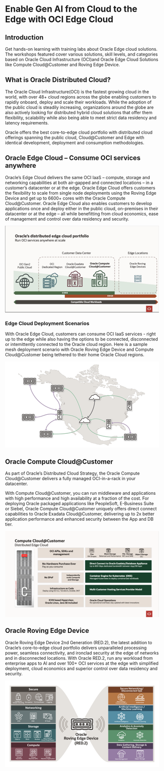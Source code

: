# Enable Gen AI from Cloud to the Edge with OCI Edge Cloud

## Introduction


Get hands-on learning with training labs about Oracle Edge cloud solutions. The workshops featured cover various solutions, skill levels, and categories based on Oracle Cloud Infrastructure (OCI)and Oracle Edge Cloud Solutions like Compute Cloud@Customer and Roving Edge Device.

## What is Oracle Distributed Cloud?

The Oracle Cloud Infrastructure(OCI) is the fastest growing cloud in the world, with over 48+ cloud regions across the globe enabling customers to rapidly onboard, deploy and scale their workloads. While the adoption of the public cloud is steadily increasing, organizations around the globe are also actively looking for distributed hybrid cloud solutions that offer them flexibility, scalability while also being able to meet strict data residency and latency requirements.  

Oracle offers the best core-to-edge cloud portfolio with distributed cloud offerings spanning the public cloud, Cloud@Customer and Edge with identical development, deployment and consumption methodologies. 


## Oracle Edge Cloud – Consume OCI services anywhere

Oracle’s Edge Cloud delivers the same OCI IaaS – compute, storage and networking capabilities at both air-gapped and connected locations – in a customer’s datacenter or at the edge. Oracle Edge Cloud offers customers the flexibility to scale from single node deployments using the Roving Edge Device and get up to 6600+ cores with the Oracle Compute Cloud@Customer. Oracle Edge Cloud also enables customers to develop applications once and deploy either in the public cloud, on-premises in their datacenter or at the edge – all while benefitting from cloud economics, ease of management and control over data residency and security.


![Edge Portfolio](/edge-cloud/ai-edge-rover/images/edgeportfolio.jpg)

### Edge Cloud Deployment Scenarios

With Oracle Edge Cloud, customers can consume OCI IaaS services - right up to the edge while also having the options to be connected, disconnected or intemittently connected to the Oracle cloud region. Here is a sample mesh deployment scenario with Oracle Roving Edge Device and Compute Cloud@Customer being tethered to their home Oracle Cloud regions.


![Edge Cloud Deployment](/edge-cloud/ai-edge-rover/images/edge_cloud_deploy.png)

## Oracle Compute Cloud@Customer
As part of Oracle’s Distributed Cloud Strategy, the Oracle Compute Cloud@Customer delivers a fully managed OCI-in-a-rack in your datacenter. 

With Compute Cloud@Customer, you can run middleware and applications with high performance and high availability at a fraction of the cost. For deploying Oracle packaged applications like PeopleSoft, E-Business Suite or Siebel, Oracle Compute Cloud@Customer uniquely offers direct connect capabilities to Oracle Exadata Cloud@Customer, delivering up to 2x better application performance and enhanced security between the App and DB tier. 

![Compute Cloud at Customer](/edge-cloud/ai-edge-rover/images/computecloudatcustomer.png)
## Oracle Roving Edge Device
Oracle Roving Edge Device 2nd Generation (RED.2), the latest addition to Oracle’s core-to-edge cloud portfolio delivers unparalleled processing power, seamless connectivity, and ironclad security at the edge of networks and in disconnected locations. With Oracle RED.2, run any workload from enterprise apps to AI and over 100+ OCI services at the edge with simplified deployment, cloud economics and superior control over data residency and security.

![Roving Edge Device](/edge-cloud/ai-edge-rover/images/red2.png)